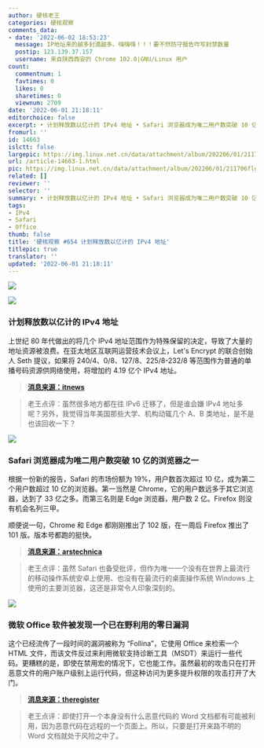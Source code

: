 ```yaml
---
author: 硬核老王
categories: 硬核观察
comments_data:
- date: '2022-06-02 18:53:23'
  message: IP地址来的越多封滴越多。嗨嗨嗨！！！要不然防守报告咋写封禁数量
  postip: 123.139.37.157
  username: 来自陕西西安的 Chrome 102.0|GNU/Linux 用户
count:
  commentnum: 1
  favtimes: 0
  likes: 0
  sharetimes: 0
  viewnum: 2709
date: '2022-06-01 21:18:11'
editorchoice: false
excerpt: • 计划释放数以亿计的 IPv4 地址 • Safari 浏览器成为唯二用户数突破 10 亿的浏览器之一 • 微软 Office 软件被发现一个已在野利用的零日漏洞
fromurl: ''
id: 14663
islctt: false
largepic: https://img.linux.net.cn/data/attachment/album/202206/01/211706flgadktg2kqtqqdm.jpg
url: /article-14663-1.html
pic: https://img.linux.net.cn/data/attachment/album/202206/01/211706flgadktg2kqtqqdm.jpg.thumb.jpg
related: []
reviewer: ''
selector: ''
summary: • 计划释放数以亿计的 IPv4 地址 • Safari 浏览器成为唯二用户数突破 10 亿的浏览器之一 • 微软 Office 软件被发现一个已在野利用的零日漏洞
tags:
- IPv4
- Safari
- Office
thumb: false
title: '硬核观察 #654 计划释放数以亿计的 IPv4 地址'
titlepic: true
translator: ''
updated: '2022-06-01 21:18:11'
---
```


![](/data/attachment/album/202206/01/211706flgadktg2kqtqqdm.jpg)


![](/data/attachment/album/202206/01/211717bpma9s0x09rrmxpe.jpg)


### 计划释放数以亿计的 IPv4 地址


上世纪 80 年代做出的将几个 IPv4 地址范围作为特殊保留的决定，导致了大量的地址资源被浪费。在亚太地区互联网运营技术会议上，Let's Encrypt 的联合创始人 Seth 提议，如果将 240/4、0/8、127/8、225/8-232/8 等范围作为普通的单播号码资源供网络使用，将增加约 4.19 亿个 IPv4 地址。



> 
> **[消息来源：itnews](https://www.itnews.com.au/news/freeing-up-of-hundreds-of-millions-of-ipv4-addresses-mooted-580689)**
> 
> 
> 



> 
> 老王点评：虽然很多地方都在往 IPv6 迁移了，但是谁会嫌 IPv4 地址多呢？另外，我觉得当年美国那些大学、机构动辄几个 A、B 类地址，是不是也该回收一下？
> 
> 
> 


![](/data/attachment/album/202206/01/211731gzt3ejxpj4y5g8c8.jpg)


### Safari 浏览器成为唯二用户数突破 10 亿的浏览器之一


根据一份新的报告，Safari 的市场份额为 19%，用户数首次超过 10 亿，成为第二个用户数超过 10 亿的浏览器。第一当然是 Chrome，它的用户数远多于其它浏览器，达到了 33 亿之多。而第三名则是 Edge 浏览器，用户数 2 亿。Firefox 则没有机会名列三甲。


顺便说一句，Chrome 和 Edge 都刚刚推出了 102 版，在一周后 Firefox 推出了 101 版。版本号都跑的挺快。



> 
> **[消息来源：arstechnica](https://arstechnica.com/gadgets/2022/05/safari-has-1-billion-users-but-it-still-cant-touch-chrome/)**
> 
> 
> 



> 
> 老王点评：虽然 Safari 也备受批评，但作为唯一一个没有在世界上最流行的移动操作系统安卓上使用、也没有在最流行的桌面操作系统 Windows 上使用的主要浏览器，这还是非常令人印象深刻的。
> 
> 
> 


![](/data/attachment/album/202206/01/211747wk2cwxc3cwcy2h5w.png)


### 微软 Office 软件被发现一个已在野利用的零日漏洞


这个已经流传了一段时间的漏洞被称为 “Follina”，它使用 Office 来检索一个 HTML 文件，而该文件反过来利用微软支持诊断工具（MSDT）来运行一些代码。更糟糕的是，即使在禁用宏的情况下，它也能工作。虽然最初的攻击只在打开恶意文件的用户账户级别上运行代码，但这种访问为更多提升权限的攻击打开了大门。



> 
> **[消息来源：theregister](https://www.theregister.com/2022/05/30/follina_microsoft_office_vulnerability/)**
> 
> 
> 



> 
> 老王点评：即使打开一个本身没有什么恶意代码的 Word 文档都有可能被利用，因为恶意代码在远程的一个页面上。所以，只要是打开来路不明的 Word 文档就处于风险之中了。
> 
> 
>